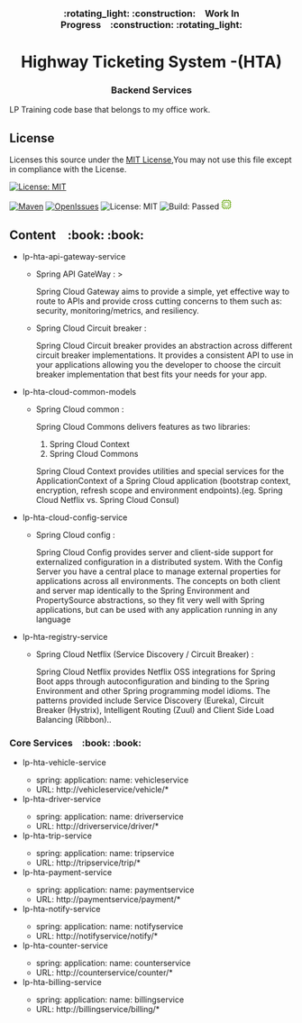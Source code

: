<h3 align="center">:rotating_light: :construction:&ensp;&ensp;Work In Progress&ensp;&ensp;:construction: :rotating_light:</h3>
<h1 align="center"> Highway Ticketing System -(HTA) </h1>
<h3 align="center"> Backend Services </h3>
LP Training code base that belongs to my office work.

<h2>License</h2>

<p>Licenses this source under the <u>MIT License</u>,You may not use this file except in compliance with the License.</p>
<!-- Badges -->
<p align="left">
  <a href="LICENSE.md">
    <img src="https://img.shields.io/badge/License-MIT-blue.svg" alt="License: MIT" height="18">
  </a>
</p>

[![Maven](https://img.shields.io/badge/maven%20central-2.0-yellowgreen)](http://stackoverflow.com/questions/tagged/maven)
[![OpenIssues](https://img.shields.io/github/issues/sriThariduSangeeth/Highway-ticketing-automation-for-mtc-lp?style=social)](https://github.com/sriThariduSangeeth/Highway-ticketing-automation-for-mtc-lp/issues)
<img src="https://spring.io/images/spring-logo-9146a4d3298760c2e7e49595184e1975.svg" alt="License: MIT" height="25">
  <a>
    <img src="https://img.shields.io/badge/Build-Passed-green" alt="Build: Passed" height="18">
  </a>
 <a>
    <img src="https://raw.githubusercontent.com/acervenky/animated-github-badges/master/assets/devbadge.gif" alt="Build: Passed" height="18">
  </a>

<h2>Content&ensp;&ensp;:book: :book:</h2>

<ul>
    <li>lp-hta-api-gateway-service</li>
      <ul>
        <li>Spring API GateWay :
         > <p>Spring Cloud Gateway aims to provide a simple, yet effective way to route to APIs and provide cross cutting concerns to them such as: security, monitoring/metrics, and resiliency.</p>
        </li>
        <li>Spring Cloud Circuit breaker :
          <p>Spring Cloud Circuit breaker provides an abstraction across different circuit breaker implementations. It provides a consistent API to use in your applications allowing you the developer to choose the circuit breaker implementation that best fits your needs for your app.</p>
        </li>
      </ul>
    <li>lp-hta-cloud-common-models</li>
      <ul>
        <li>Spring Cloud common :
          <p>Spring Cloud Commons delivers features as two libraries: </P>
            <ol>
              <li>Spring Cloud Context</li>
              <li>Spring Cloud Commons</li>
            </ol>
          <p>Spring Cloud Context provides utilities and special services for the ApplicationContext of a Spring Cloud application (bootstrap context, encryption, refresh scope and environment endpoints).(eg. Spring Cloud Netflix vs. Spring Cloud Consul)</p>
        </li>
      </ul>
    <li>lp-hta-cloud-config-service</li>
      <ul>
        <li>Spring Cloud config :
          <p>Spring Cloud Config provides server and client-side support for externalized configuration in a distributed system. With the Config Server you have a central place to manage external properties for applications across all environments. The concepts on both client and server map identically to the Spring Environment and PropertySource abstractions, so they fit very well with Spring applications, but can be used with any application running in any language</p>
        </li>
      </ul>
    <li>lp-hta-registry-service</li>
      <ul>
        <li>Spring Cloud Netflix (Service Discovery / Circuit Breaker) :
          <p>Spring Cloud Netflix provides Netflix OSS integrations for Spring Boot apps through autoconfiguration and binding to the Spring Environment and other Spring programming model idioms. The patterns provided include Service Discovery (Eureka), Circuit Breaker (Hystrix), Intelligent Routing (Zuul) and Client Side Load Balancing (Ribbon)..</p>
        </li>
      </ul>
</ul> 

<h3>Core Services&ensp;&ensp;:book: :book:</h3>

<ul>
  <li>lp-hta-vehicle-service</li>
    <ul>
      <li> spring: application: name: vehicleservice </li>
      <li> URL:  <a> http://vehicleservice/vehicle/* </a>  </li>
    </ul>
  <li>lp-hta-driver-service</li>
    <ul>
      <li> spring: application: name: driverservice </li>
      <li> URL:  <a> http://driverservice/driver/* </a>  </li>
    </ul>
  <li>lp-hta-trip-service</li>
    <ul>
      <li> spring: application: name: tripservice </li>
      <li> URL:  <a> http://tripservice/trip/* </a>  </li>
    </ul>
  <li>lp-hta-payment-service</li>
    <ul>
      <li> spring: application: name: paymentservice </li>
      <li> URL:  <a> http://paymentservice/payment/* </a>  </li>
    </ul>
  <li>lp-hta-notify-service</li>
    <ul>
      <li> spring: application: name: notifyservice </li>
      <li> URL:  <a> http://notifyservice/notify/* </a>  </li>
    </ul>
  <li>lp-hta-counter-service</li>
    <ul>
      <li> spring: application: name: counterservice </li>
      <li> URL:  <a> http://counterservice/counter/* </a>  </li>
    </ul>
  <li>lp-hta-billing-service</li>
    <ul>
      <li> spring: application: name: billingservice </li>
      <li> URL:  <a> http://billingservice/billing/* </a>  </li>
    </ul>
</ul> 


